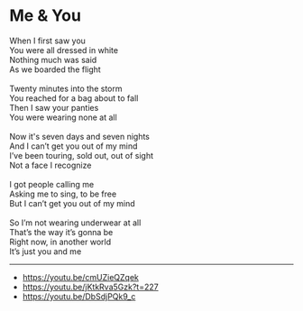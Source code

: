# Me & You

When I first saw you\
You were all dressed in white\
Nothing much was said\
As we boarded the flight\
\
Twenty minutes into the storm\
You reached for a bag about to fall\
Then I saw your panties\
You were wearing none at all\
\
Now it's seven days and seven nights\
And I can’t get you out of my mind\
I’ve been touring, sold out, out of sight\
Not a face I recognize\
\
I got people calling me\
Asking me to sing, to be free\
But I can’t get you out of my mind\
\
So I’m not wearing underwear at all\
That’s the way it’s gonna be\
Right now, in another world\
It’s just you and me

---
- https://youtu.be/cmUZieQZqek
- https://youtu.be/jKtkRva5Gzk?t=227
- https://youtu.be/DbSdjPQk9_c

